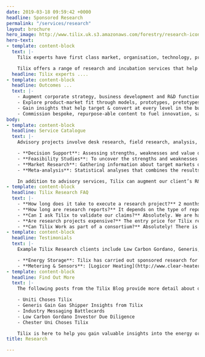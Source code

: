 ```yaml
---
date: 2019-03-18 09:59:42 +0000
headline: Sponsored Research
permalink: "/services/research"
layout: brochure
hero_image: http://www.tilix.uk.s3.amazonaws.com/forestry/research-icon.png
hero-text:
- template: content-block
  text: |-
    Tilix experts have first class market, organisation, technology, product and project insight and experience within the energy and clean-tech categories.

    Tilix offers a range of research and incubation services that help our clients frame their market, develop their business, manage innovation and better understand product-market fit.
  headline: Tilix experts ....
- template: content-block
  headline: Outcomes ...
  text: |-
    - Augment corporate strategy, business development and R&D functions.
    - Explore product-market fit through models, prototypes, pretotypes and minimal viable products.
    - Gain insights that help target & convert at every level in the business development funnel.
    - Commission bespoke, repurpose-able content to fuel innovation, sales and marketing activity.
body:
- template: content-block
  headline: Service Catalogue
  text: |-
    Advisory projects involve desk research, field research, analysis, synthesis and presentations served with dollops of creative thinking. Typical outputs from these projects include:

    - **Decision Support**: Assessing strengths, weaknesses and value of options available to business management, regulators and investors relating to size, timing and scope.
    - **Feasibility Studies**: To uncover the strengths and weaknesses of an existing business or proposed venture or project
    - **Market Research**: Gathering information about target markets or customers to support the business strategy process or business development activities.
    - **Meta-analysis**: Statistical analyses that combines the results of multiple scientific or market research studies.

    In addition to advisory services, Tilix can augment our client’s R&D functions by providing interim resource or delivering models, prototypes, pretotypes and minimal viable products.
- template: content-block
  headline: Tilix Research FAQ
  text: |-
    - **How long does it take to execute a research project?** 2 months is the average duration but shorter or longer projects are quite common.
    - **How long are research reports?** It depends on the type of report, the subject chosen, as well as other factors. Tilix reports range from 5 page market overviews or appraisals to upwards of 60 pages for in-depth studies.
    - **Can I ask Tilix to validate our claims?** Absolutely. We are happy to act as an independent 3rd party to validate your company's claims about its products or services. However, we don’t guarantee the outcome. If it is unfavourable, you should treat the report as internal lessons learnt rather than marketing collateral.
    - **Are research projects expensive?** The entry price for Tilix research projects is significantly lower than other similar products and services on the market. This is possible because Tilix has low overheads and diversified revenue streams.
    - **Can Tilix Work as part of a consortium?** Absolutely! There is no such thing as end to end or “we can do it all”. That’s why Tilix maintains symbiotic partnerships with our peers in academia, market research and innovation consulting.
- template: content-block
  headline: Testimonials
  text: |-
    Example Tilix Research clients include Low Carbon Gordano, Generis, National Grid, Ofgem and Univeristy of Chester. The following short cases show examples of Tilix advisory in practice.

    - **Energy Storage**: Tilix has carried out sponsored research for both [Uniti EV](https://www.uniti.earth/) and [Pivot Power](http://pivot-power.co.uk/). Two firms who have lithium-ion battery technology at the heart of their business models.
    - **Metering & Sensors**: [Logicor Heating](http://www.clear-heater.co.uk/), a leader in far-field IR heating technology, has benefited both tactically and strategically from Tilix Sponsored Research on a range of technical topics around metering and sensors.
- template: content-block
  headline: Find Out More
  text: |-
    The following posts from the Tilix Blog provide more detail about our research:

    - Uniti Choses Tilix
    - Generis Gain Gas Shipper Insights from Tilix
    - Industry Messaging Battlecards
    - Low Carbon Gordano Investor Due Diligence
    - Chester Uni Choses Tilix

    Tilix is here to help you gain valuable insights into the energy or clean-tech topics of interest to your business. Don't hesitate to contact us if you want to discuss our value proposition more detail or would like to see more example outputs from the research cycle, including: project proposals, data, methods, workflows, software, project reports and research articles.
title: Research

---
```

